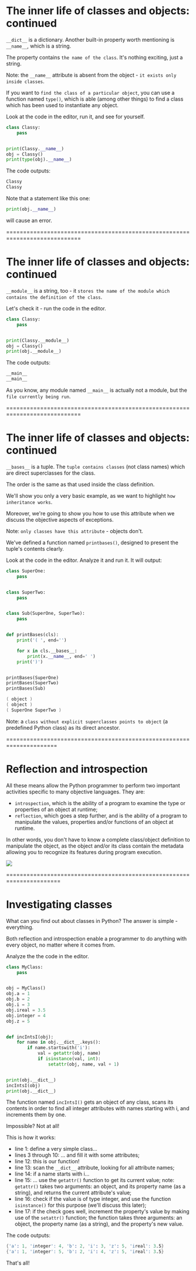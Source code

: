 # The inner life of classes and objects: continued
`__dict__` is a dictionary. Another built-in property worth mentioning is `__name__`, which is a string.

The property contains `the name of the class`. It's nothing exciting, just a string.

Note: the `__name__` attribute is absent from the object - `it exists only inside classes`.


If you want to `find the class of a particular object`, you can use a function named `type()`, which is able (among other things) to find a class which has been used to instantiate any object.

Look at the code in the editor, run it, and see for yourself.
```py
class Classy:
    pass


print(Classy.__name__)
obj = Classy()
print(type(obj).__name__)
```
The code outputs:
```s
Classy
Classy
```

Note that a statement like this one:
```py
print(obj.__name__)
```

will cause an error.

============================================================================
# The inner life of classes and objects: continued
`__module__` is a string, too - it `stores the name of the module which contains the definition of the class`.

Let's check it - run the code in the editor.
```py
class Classy:
    pass


print(Classy.__module__)
obj = Classy()
print(obj.__module__)
```
The code outputs:
```s
__main__
__main__
```

As you know, any module named `__main__` is actually not a module, but the `file currently being run`.

============================================================================
# The inner life of classes and objects: continued
`__bases__` is a tuple. The `tuple contains classes` (not class names) which are direct superclasses for the class.

The order is the same as that used inside the class definition.

We'll show you only a very basic example, as we want to highlight `how inheritance works`.

Moreover, we're going to show you how to use this attribute when we discuss the objective aspects of exceptions.

Note: `only classes have this attribute` - objects don't.

We've defined a function named `printbases()`, designed to present the tuple's contents clearly.

Look at the code in the editor. Analyze it and run it. It will output:
```py
class SuperOne:
    pass


class SuperTwo:
    pass


class Sub(SuperOne, SuperTwo):
    pass


def printBases(cls):
    print('( ', end='')

    for x in cls.__bases__:
        print(x.__name__, end=' ')
    print(')')


printBases(SuperOne)
printBases(SuperTwo)
printBases(Sub)
```
```s
( object )
( object )
( SuperOne SuperTwo )
```

Note: a `class without explicit superclasses points to object` (a predefined Python class) as its direct ancestor.

=====================================================================
# Reflection and introspection
All these means allow the Python programmer to perform two important activities specific to many objective languages. They are:

  - `introspection`, which is the ability of a program to examine the type or properties of an object at runtime;
  - `reflection`, which goes a step further, and is the ability of a program to manipulate the values, properties and/or functions of an object at runtime.

In other words, you don't have to know a complete class/object definition to manipulate the object, as the object and/or its class contain the metadata allowing you to recognize its features during program execution.

<img src="img/oop7.png">

======================================================================
# Investigating classes
What can you find out about classes in Python? The answer is simple - everything.

Both reflection and introspection enable a programmer to do anything with every object, no matter where it comes from.

Analyze the the code in the editor.
```py
class MyClass:
    pass


obj = MyClass()
obj.a = 1
obj.b = 2
obj.i = 3
obj.ireal = 3.5
obj.integer = 4
obj.z = 5


def incIntsI(obj):
    for name in obj.__dict__.keys():
        if name.startswith('i'):
            val = getattr(obj, name)
            if isinstance(val, int):
                setattr(obj, name, val + 1)


print(obj.__dict__)
incIntsI(obj)
print(obj.__dict__)
```
The function named `incIntsI()` gets an object of any class, scans its contents in order to find all integer attributes with names starting with i, and increments them by one.

Impossible? Not at all!

This is how it works:

  - line 1: define a very simple class...
  - lines 3 through 10: ... and fill it with some attributes;
  - line 12: this is our function!
  - line 13: scan the `__dict__` attribute, looking for all attribute names;
  - line 14: if a name starts with i...
  - line 15: ... use the `getattr()` function to get its current value; note: `getattr()` takes two arguments: an object, and its property name (as a string), and returns the current attribute's value;
  - line 16: check if the value is of type integer, and use the function `isinstance()` for this purpose (we'll discuss this later);
  - line 17: if the check goes well, increment the property's value by making use of the `setattr()` function; the function takes three arguments: an object, the property name (as a string), and the property's new value.

The code outputs:
```s
{'a': 1, 'integer': 4, 'b': 2, 'i': 3, 'z': 5, 'ireal': 3.5}
{'a': 1, 'integer': 5, 'b': 2, 'i': 4, 'z': 5, 'ireal': 3.5}
```

That's all!